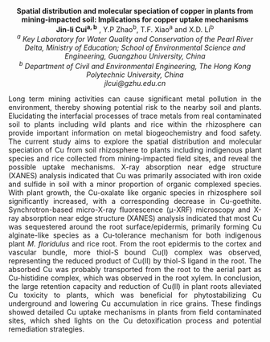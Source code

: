 <center><strong>Spatial distribution and molecular speciation of copper in plants from mining-impacted soil: Implications for copper uptake mechanisms</strong> 

<center><strong>Jin-li Cui<sup>a, b</sup></strong> , Y.P Zhao<sup>b</sup>, T.F. Xiao<sup>a</sup> and X.D. Li<sup>b</sup>

<center><i><sup>a</sup> Key Laboratory for Water Quality and Conservation of the Pearl River Delta, Ministry of Education; School of Environmental Science and
Engineering, Guangzhou University, China</i> 

<center><i><sup>b</sup> Department of Civil and Environmental Engineering, The Hong Kong Polytechnic University, China</i> 

<center><i>jlcui@gzhu.edu.cn</i> 

<p style="text-align:justify">Long term mining activities can cause significant metal pollution in the
environment, thereby showing potential risk to the nearby soil and
plants. Elucidating the interfacial processes of trace metals from real
contaminated soil to plants including wild plants and rice within the
rhizosphere can provide important information on metal biogeochemistry
and food safety. The current study aims to explore the spatial
distribution and molecular speciation of Cu from soil rhizosphere to
plants including indigenous plant species and rice collected from
mining-impacted field sites, and reveal the possible uptake mechanisms.
X-ray absorption near edge structure (XANES) analysis indicated that Cu
was primarily associated with iron oxide and sulfide in soil with a
minor proportion of organic complexed species. With plant growth, the
Cu-oxalate like organic species in rhizosphere soil significantly
increased, with a corresponding decrease in Cu-goethite.
Synchrotron-based micro-X-ray fluorescence (μ-XRF) microscopy and X-ray
absorption near edge structure (XANES) analysis indicated that most Cu
was sequestered around the root surface/epidermis, primarily forming Cu
alginate-like species as a Cu-tolerance mechanism for both indigenous
plant <i>M. floridulus</i> and rice root. From the root epidermis to the
cortex and vascular bundle, more thiol-S bound Cu(I) complex was
observed, representing the reduced product of Cu(II) by thiol-S ligand
in the root. The absorbed Cu was probably transported from the root to
the aerial part as Cu-histidine complex, which was observed in the root
xylem. In conclusion, the large retention capacity and reduction of
Cu(II) in plant roots alleviated Cu toxicity to plants, which was
beneficial for phytostabilizing Cu underground and lowering Cu
accumulation in rice grains. These findings showed detailed Cu uptake
mechanisms in plants from field contaminated sites, which shed lights on
the Cu detoxification process and potential remediation strategies.
